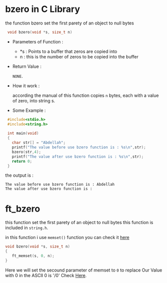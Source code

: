
# bzero in C Library 

the function bzero set the first parety of an object to null bytes 

   ```c
    void bzero(void *s, size_t n)
   ```

- Parameters of Function :

   * *s : Points to a buffer that zeros are copied into
   * n :  this is the number of zeros to be copied into the buffer

- Return Value : 
 
   `NONE`.

- How it work :  

  according the manual of this function copies `n` bytes, each with a value of zero, into string s.

- Some Example :

 ```c
  #include<stdio.h>
  #include<string.h>
  
  int main(void)
  {
    char str[] = "Abdellah";
    printf("The value before use bzero function is : %s\n",str);
    bzero(str,4);
    printf("The value after use bzero function is : %s\n",str);
    return 0;
  }
 ```

 the output is : 

```
The value before use bzero function is : Abdellah
The value after use bzero function is : 
```

# ft_bzero
 
 this function set the first parety of an object to null bytes  this function is included in `string.h`.
 
 in this function i use `memset()` function you can check it [here](../08-memset/README.md)
 
 ```c
 void bzero(void *s, size_t n)
 {
    ft_memset(s, 0, n);
 }
 ```

 Here we will set the secound parameter of memset to `0` to replace Our Value with 0 in the ASCII 0 is '/0' Check [Here](../Res/ASCII-Table.svg).
 